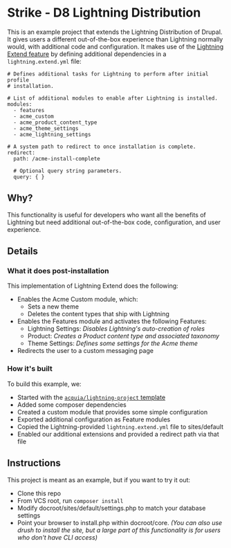 # Strike - D8 Lightning Distribution

This is an example project that extends the Lightning Distribution of Drupal. It gives users a different out-of-the-box experience than Lightning normally would, with additional code and configuration. It makes use of the [Lightning Extend feature](https://www.drupal.org/node/2734507#comment-11298551) by defining additional dependencies in a `lightning.extend.yml` file:

```
# Defines additional tasks for Lightning to perform after initial profile
# installation.

# List of additional modules to enable after Lightning is installed.
modules:
  - features
  - acme_custom
  - acme_product_content_type
  - acme_theme_settings
  - acme_lightning_settings

# A system path to redirect to once installation is complete.
redirect:
  path: /acme-install-complete

  # Optional query string parameters.
  query: { }

```

## Why?

This functionality is useful for developers who want all the benefits of Lightning but need additional out-of-the-box code, configuration, and user experience.

## Details

### What it does post-installation

This implementation of Lightning Extend does the following:

* Enables the Acme Custom module, which:
  * Sets a new theme
  * Deletes the content types that ship with Lightning
* Enables the Features module and activates the following Features:
  * Lightning Settings: _Disables Lightning's auto-creation of roles_
  * Product: _Creates a Product content type and associated taxonomy_
  * Theme Settings: _Defines some settings for the Acme theme_
* Redirects the user to a custom messaging page

### How it's built

To build this example, we:

* Started with the [`acquia/lightning-project` template](https://github.com/acquia/lightning-project)
* Added some composer dependencies
* Created a custom module that provides some simple configuration
* Exported additional configuration as Feature modules
* Copied the Lightning-provided `lightning.extend.yml` file to sites/default
* Enabled our additional extensions and provided a redirect path via that file

## Instructions

This project is meant as an example, but if you want to try it out:

* Clone this repo
* From VCS root, run `composer install`
* Modify docroot/sites/default/settings.php to match your database settings
* Point your browser to install.php within docroot/core. _(You can also use drush to install the site, but a large part of this functionality is for users who don't have CLI access)_
